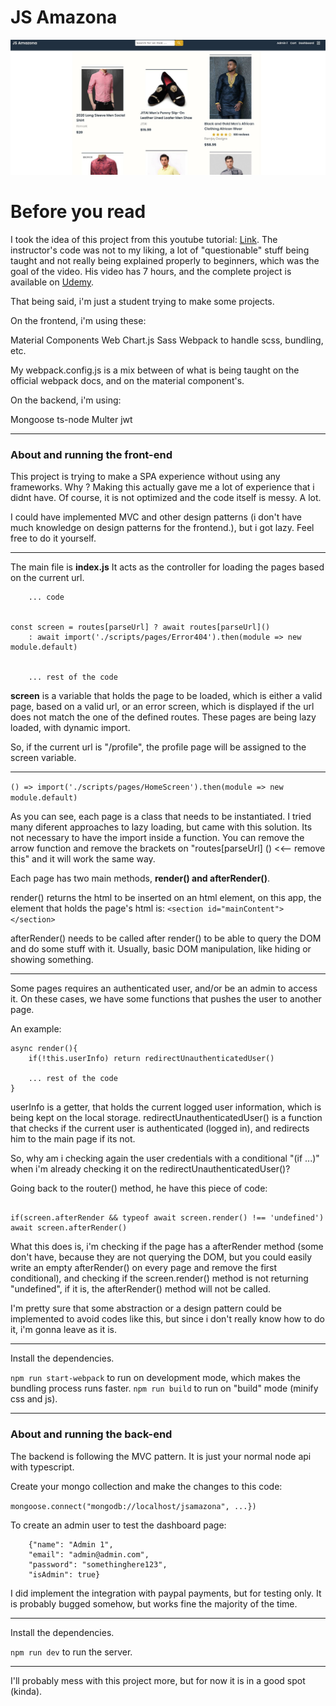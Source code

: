 # JS Amazona

<img src="./images/screen1.jpg"></img>

# Before you read

I took the idea of this project from this youtube tutorial: <a href="https://www.youtube.com/watch?v=N3FDyheHVMM&list=WL&index=46&t=81s">Link</a>. 
The instructor's code was not to my liking, a lot of "questionable" stuff being taught and not really being explained properly to beginners, which was the goal of the video. His video has 7 hours, and the complete project is available on <a href="https://www.youtube.com/watch?v=N3FDyheHVMM&list=WL&index=46&t=81s">Udemy</a>.

That being said, i'm just a student trying to make some projects.

On the frontend, i'm using these:

<a src="https://github.com/material-components/material-components-web">Material Components Web</a>
<a src="https://www.chartjs.org/">Chart.js</a>
<a src="https://sass-lang.com/">Sass</a>
<a src="https://webpack.js.org/">Webpack</a> to handle scss, bundling, etc.

My webpack.config.js is a mix between of what is being taught on the official webpack docs, and on the material component's.

On the backend, i'm using:

<a src="https://mongoosejs.com/">Mongoose</a>
<a src="https://www.npmjs.com/package/ts-node">ts-node</a>
<a src="https://www.npmjs.com/package/multer">Multer</a>
<a src="https://jwt.io/">jwt</a>

-----------------------------------------------------------------


<h3>About and running the front-end</h3>

This project is trying to make a SPA experience without using any frameworks. Why ? Making this actually gave me a lot of experience that i didnt have. Of course, it is not optimized and the code itself is messy. A lot.

I could have implemented MVC and other design patterns (i don't have much knowledge on design patterns for the frontend.), but i got lazy. Feel free to do it yourself.


-----------------------------------

The main file is **index.js**
It acts as the controller for loading the pages based on the current url. 


````
    ... code


const screen = routes[parseUrl] ? await routes[parseUrl]() 
    : await import('./scripts/pages/Error404').then(module => new module.default)


    ... rest of the code
```` 

**screen** is a variable that holds the page to be loaded, which is either a valid page, based on a valid url, or an error screen, which is displayed if the url does not match the one of the defined routes. These pages are being lazy loaded, with dynamic import.

So, if the current url is "/profile", the profile page will be assigned to the screen variable.


---------------------------------------


```` () => import('./scripts/pages/HomeScreen').then(module => new module.default) ````

As you can see, each page is a class that needs to be instantiated. I tried many diferent approaches to lazy loading, but came with this solution. Its not necessary to have the import inside a function. You can remove the arrow function and remove the brackets on "routes[parseUrl] ()  <<-- remove this" and it will work the same way.


Each page has two main methods, **render() and afterRender()**.

render() returns the html to be inserted on an html element, on this app, the element that holds the page's html is: ```` <section id="mainContent"></section> ````

afterRender() needs to be called after render() to be able to query the DOM and do some stuff with it. Usually, basic DOM manipulation, like hiding or showing something.


-----------------------------------------------------


Some pages requires an authenticated user, and/or be an admin to access it. On these cases, we have some functions that pushes the user to another page. 

An example:

```` 
async render(){
    if(!this.userInfo) return redirectUnauthenticatedUser() 

    ... rest of the code
}

````

userInfo is a getter, that holds the current logged user information, which is being kept on the local storage.
redirectUnauthenticatedUser() is a function that checks if the current user is authenticated (logged in), and redirects him to the main page if its not.

So, why am i checking again the user credentials with a conditional "(if ...)" when i'm already checking it on the redirectUnauthenticatedUser()?

Going back to the router() method, he have this piece of code:

```` 

if(screen.afterRender && typeof await screen.render() !== 'undefined') await screen.afterRender()

```` 

What this does is, i'm checking if the page has a afterRender method (some don't have, because they are not querying the DOM, but you could easily write an empty afterRender() on every page and remove the first conditional), and checking if the screen.render() method is not returning "undefined", if it is, the afterRender() method will not be called.

I'm pretty sure that some abstraction or a design pattern could be implemented to avoid codes like this, but since i don't really know how to do it, i'm gonna leave as it is.


-----------------------------------------


Install the dependencies.

```` npm run start-webpack ```` to run on development mode, which makes the bundling process runs faster.
```` npm run build ```` to run on "build" mode (minify css and js).


-----------------------------------


<h3>About and running the back-end</h3>

The backend is following the MVC pattern.
It is just your normal node api with typescript.

Create your mongo collection and make the changes to this code:

```` mongoose.connect("mongodb://localhost/jsamazona", ...}) ````

To create an admin user to test the dashboard page:

```` POST: http://localhost:3000/create-user, JSON: 
    {"name": "Admin 1",
	"email": "admin@admin.com",
	"password": "somethinghere123",
	"isAdmin": true}
```` 

I did implement the integration with paypal payments, but for testing only. It is probably bugged somehow, but works fine the majority of the time.

-----------------------------------------

Install the dependencies.

```` npm run dev ```` to run the server.


-----------------------

I'll probably mess with this project more, but for now it is in a good spot (kinda).

